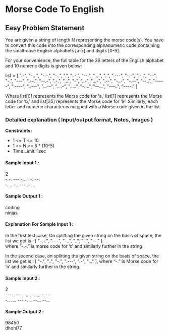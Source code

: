 # Morse Code To English
## Easy Problem Statement
You are given a string of length N representing the morse code(s). You have to convert this code into the corresponding alphanumeric code containing the small-case English alphabets [a-z] and digits [0-9].  

For your convenience, the full table for the 26 letters of the English alphabet and 10 numeric digits is given below:  

list = [ ".-", "-...", "-.-.", "-..", ".", "..-.", "--.", "....", "..", ".---", "-.-", ".-..", "--", "-.", "---", ".--.", "--.-", ".-.", "...", "-", "..-", "...-", ".--", "-..-", "-.--", "--..", "-----", ".----", "..---", "...--", "....-", ".....", "-....", "--...", "---..", "----." ]      

Where list[0] represents the Morse code for 'a,' list[1] represents the Morse code for ‘b,’ and list[35] represents the Morse code for ‘9’. Similarly, each letter and numeric character is mapped with a Morse code given in the list.

### Detailed explanation ( Input/output format, Notes, Images )
**Constraints:**
- 1 <= T <= 10
- 1 <= N <= 5 * (10^5)
- Time Limit: 1sec

#### Sample Input 1 :
2  
-.-. --- -.. .. -. --.  
-. .. -. .--- .- ...

#### Sample Output 1 :
coding  
ninjas

#### Explanation For Sample Input 1 :  
In the first test case, On splitting the given string on the basis of space, the list we get is :  [ "-.-.", "---", "-..", "..",  "-.", "--." ]  
where “-.-.” is morse code for ‘c’ and similarly further in the string.

In the second case, on splitting the given string on the basis of space, the list we get is :  [ "-.", "..", "-.", ".---", ".-", "..." ], 
where “-.” is Morse code for ‘n’ and similarly further in the string.  

#### Sample Input 2 :
2  
----. ---.. ....- ..... -----  
-.. .... --- -. .. --... --...

#### Sample Output 2 :  
98450  
dhoni77

